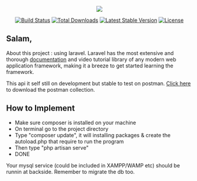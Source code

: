 <p align="center"><img src="https://laravel.com/assets/img/components/logo-laravel.svg"></p>

<p align="center">
<a href="https://travis-ci.org/laravel/framework"><img src="https://travis-ci.org/laravel/framework.svg" alt="Build Status"></a>
<a href="https://packagist.org/packages/laravel/framework"><img src="https://poser.pugx.org/laravel/framework/d/total.svg" alt="Total Downloads"></a>
<a href="https://packagist.org/packages/laravel/framework"><img src="https://poser.pugx.org/laravel/framework/v/stable.svg" alt="Latest Stable Version"></a>
<a href="https://packagist.org/packages/laravel/framework"><img src="https://poser.pugx.org/laravel/framework/license.svg" alt="License"></a>
</p>

## Salam,

About this project : using laravel. Laravel has the most extensive and thorough [documentation](https://laravel.com/docs) and video tutorial library of any modern web application framework, making it a breeze to get started learning the framework.

This api it self still on development but stable to test on postman. [Click here](https://drive.google.com/open?id=1ZOW44XrxHNL09aNO19GBzMkIVWKEFv5p) to download the postman collection.

## How to Implement

- Make sure composer is installed on your machine
- On terminal go to the project directory
- Type "composer update", it will installing packages & create the autoload.php that require to run the program
- Then type "php artisan serve"
- DONE

Your mysql service (could be included in XAMPP/WAMP etc) should be runnin at backside. 
Remember to migrate the db too.





